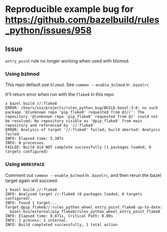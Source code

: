 # Reproducible example bug for https://github.com/bazelbuild/rules_python/issues/958

## Issue

`entry_point` rule no longer working when used with blzmod. 

### Using bzlmod

This repo default use `blzmod`. See `common --enable_bzlmod` in `.bazelrc`

It'll return error when run with the `flake8` in this repo

```bazel
❯ bazel build //:flake8
ERROR: /Users/xxx/projects/rules_python_bug/BUILD.bazel:3:6: no such package '@[unknown repo 'pip_flake8' requested from @]//': The repository '@[unknown repo 'pip_flake8' requested from @]' could not be resolved: No repository visible as '@pip_flake8' from main repository and referenced by '//:flake8'
ERROR: Analysis of target '//:flake8' failed; build aborted: Analysis failed
INFO: Elapsed time: 5.307s
INFO: 0 processes.
FAILED: Build did NOT complete successfully (1 packages loaded, 0 targets configured)
```

### Using `WORKSPACE`

Comment out `common --enable_bzlmod` in `.bazelrc`, and then rerun the bazel target again will succeed.

```bazel
❯ bazel build //:flake8
INFO: Analyzed target //:flake8 (0 packages loaded, 0 targets configured).
INFO: Found 1 target...
Target @pip_flake8//:rules_python_wheel_entry_point_flake8 up-to-date:
  bazel-bin/external/pip_flake8/rules_python_wheel_entry_point_flake8
INFO: Elapsed time: 0.071s, Critical Path: 0.00s
INFO: 1 process: 1 internal.
INFO: Build completed successfully, 1 total action
```